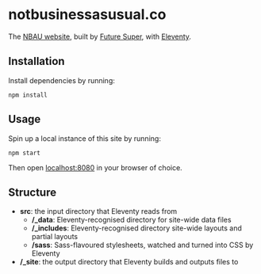 # notbusinessasusual.co

The [NBAU website](https://www.notbusinessasusual.co/), built by [Future Super](https://www.futuresuper.com.au/), with [Eleventy](https://www.11ty.dev).

## Installation

Install dependencies by running:

```shell
npm install
```

## Usage

Spin up a local instance of this site by running:

```shell
npm start
```

Then open [localhost:8080](http://localhost:8080) in your browser of choice.

## Structure

- **src**: the input directory that Eleventy reads from
  - **/\_data**: Eleventy-recognised directory for site-wide data files
  - **/\_includes**: Eleventy-recognised directory site-wide layouts and partial layouts
  - **/sass**: Sass-flavoured stylesheets, watched and turned into CSS by Eleventy
- **/\_site**: the output directory that Eleventy builds and outputs files to
